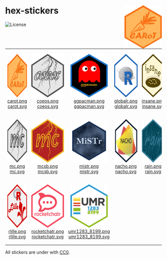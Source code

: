 
<!-- README.md is generated from README.Rmd. Please edit that file -->

# hex-stickers <img src="hex-stickers.gif" align="right" width="120" height="138.84" />

<!-- badges: start -->

![License](https://img.shields.io/github/license/mcanouil/hex-stickers)
<!-- badges: end -->

<table>

<tr>

<td align="center">

<img alt="Logo for carot" src="thumbs/carot.png" width="120" height="139"><br /><a href="PNG/carot.png">carot.png</a><br /><a href="SVG/carot.svg">carot.svg</a>

</td>

<td align="center">

<img alt="Logo for coeos" src="thumbs/coeos.png" width="120" height="139"><br /><a href="PNG/coeos.png">coeos.png</a><br /><a href="SVG/coeos.svg">coeos.svg</a>

</td>

<td align="center">

<img alt="Logo for ggpacman" src="thumbs/ggpacman.png" width="120" height="139"><br /><a href="PNG/ggpacman.png">ggpacman.png</a><br /><a href="SVG/ggpacman.svg">ggpacman.svg</a>

</td>

<td align="center">

<img alt="Logo for globalr" src="thumbs/globalr.png" width="120" height="139"><br /><a href="PNG/globalr.png">globalr.png</a><br /><a href="SVG/globalr.svg">globalr.svg</a>

</td>

<td align="center">

<img alt="Logo for insane" src="thumbs/insane.png" width="120" height="139"><br /><a href="PNG/insane.png">insane.png</a><br /><a href="SVG/insane.svg">insane.svg</a>

</td>

</tr>

<tr>

<td align="center">

<img alt="Logo for mc" src="thumbs/mc.png" width="120" height="139"><br /><a href="PNG/mc.png">mc.png</a><br /><a href="SVG/mc.svg">mc.svg</a>

</td>

<td align="center">

<img alt="Logo for mcsb" src="thumbs/mcsb.png" width="120" height="139"><br /><a href="PNG/mcsb.png">mcsb.png</a><br /><a href="SVG/mcsb.svg">mcsb.svg</a>

</td>

<td align="center">

<img alt="Logo for mistr" src="thumbs/mistr.png" width="120" height="139"><br /><a href="PNG/mistr.png">mistr.png</a><br /><a href="SVG/mistr.svg">mistr.svg</a>

</td>

<td align="center">

<img alt="Logo for nacho" src="thumbs/nacho.png" width="120" height="139"><br /><a href="PNG/nacho.png">nacho.png</a><br /><a href="SVG/nacho.svg">nacho.svg</a>

</td>

<td align="center">

<img alt="Logo for rain" src="thumbs/rain.png" width="120" height="139"><br /><a href="PNG/rain.png">rain.png</a><br /><a href="SVG/rain.svg">rain.svg</a>

</td>

</tr>

<tr>

<td align="center">

<img alt="Logo for rlille" src="thumbs/rlille.png" width="120" height="139"><br /><a href="PNG/rlille.png">rlille.png</a><br /><a href="SVG/rlille.svg">rlille.svg</a>

</td>

<td align="center">

<img alt="Logo for rocketchatr" src="thumbs/rocketchatr.png" width="120" height="139"><br /><a href="PNG/rocketchatr.png">rocketchatr.png</a><br /><a href="SVG/rocketchatr.svg">rocketchatr.svg</a>

</td>

<td align="center">

<img alt="Logo for umr1283_8199" src="thumbs/umr1283_8199.png" width="120" height="139"><br /><a href="PNG/umr1283_8199.png">umr1283\_8199.png</a><br /><a href="SVG/umr1283_8199.svg">umr1283\_8199.svg</a>

</td>

</tr>

</table>

All stickers are under with [CC0](LICENSE.md).
